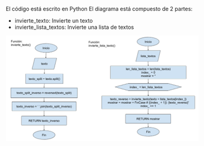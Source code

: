 El código está escrito en Python
El diagrama está compuesto de 2 partes:
* invierte_texto: Invierte un texto
* invierte_lista_textos: Invierte una lista de textos

![](https://raw.githubusercontent.com/Jazielinho/theegg_ai/master/tarea_38/invertir_palabras/Invierte%20textos.png)
